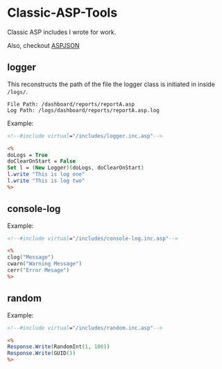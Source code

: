 # Classic-ASP-Tools

Classic ASP includes I wrote for work.

Also, checkout [ASPJSON](https://github.com/gerritvankuipers/aspjson)


## logger

This reconstructs the path of the file the logger class is initiated in inside `/logs/`.

```
File Path: /dashboard/reports/reportA.asp
Log Path: /logs/dashboard/reports/reportA.asp.log
```

Example:

```asp
<!--#include virtual="/includes/logger.inc.asp"-->

<%
doLogs = True
doClearOnStart = False
Set l = (New Logger)(doLogs, doClearOnStart)
l.write "This is log one"
l.write "This is log two"
%>
```

## console-log

Example:

```asp
<!--#include virtual="/includes/console-log.inc.asp"-->

<%
clog("Message")
cwarn("Warning Message")
cerr("Error Mesage")
%>
```

## random

Example:

```asp
<!--#include virtual="/includes/random.inc.asp"-->

<%
Response.Write(RandomInt(1, 100))
Response.Write(GUID())
%>
```
